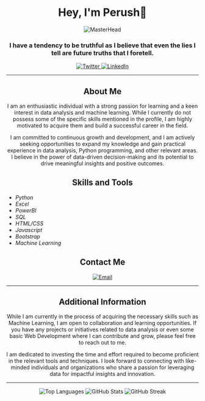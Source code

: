 <h1 align="center">Hey, I'm Perush👋</h1>

<p align="center">
  <img src="https://external-content.duckduckgo.com/iu/?u=https%3A%2F%2Fmir-s3-cdn-cf.behance.net%2Fproject_modules%2F1400_opt_1%2F6c0f9b95746151.5e9ecde69599e.gif&f=1&nofb=1&ipt=2ef42c9e3a39ccaf5846dd53ae54b201845af1767ea8ef3b4624ca487c2287c4&ipo=images" alt="MasterHead" />
</p>

<h3 align="center">I have a tendency to be truthful as I believe that even the lies I tell are future truths that I foretell.</h3>

<p align="center">
  <a href="https://twitter.com/perush12" target="_blank">
    <img src="https://img.shields.io/twitter/follow/perush12?logo=twitter&style=for-the-badge" alt="Twitter" />
  </a>
  <a href="https://linkedin.com/in/@perush-parajuli" target="_blank">
    <img src="https://img.shields.io/badge/LinkedIn-%40perush%20parajuli-blue?logo=linkedin&style=for-the-badge" alt="LinkedIn" />
  </a>
</p>

<hr>

<h2 align="center">About Me</h2>

<p align="center">I am an enthusiastic individual with a strong passion for learning and a keen interest in data analysis and machine learning. While I currently do not possess some of the specific skills mentioned in the profile, I am highly motivated to acquire them and build a successful career in the field.</p>

<p align="center">I am committed to continuous growth and development, and I am actively seeking opportunities to expand my knowledge and gain practical experience in data analysis, Python programming, and other relevant areas. I believe in the power of data-driven decision-making and its potential to drive meaningful insights and positive outcomes.</p>

<h2 align="center">Skills and Tools</h2>

<p align="center">
  <em>
    <ul> 
      <li>Python</li>
      <li>Excel</li>
      <li>PowerBI</li>
      <li>SQL</li>
      <li>HTML/CSS</li>
      <li>Javascript</li>
      <li>Bootstrap</li>
      <li>Machine Learning</li>
    </ul>
  </em>
</p>

<h2 align="center">Contact Me</h2>

<p align="center">
  <a href="mailto:perushparajuli@gmail.com" target="_blank">
    <img src="https://img.shields.io/badge/Email-perushparajuli%40gmail.com-red?style=for-the-badge&logo=gmail" alt="Email" />
  </a>
</p>

<hr>

<h2 align="center">Additional Information</h2>

<p align="center">While I am currently in the process of acquiring the necessary skills such as Machine Learning, I am open to collaboration and learning opportunities. If you have any projects or initiatives related to data analysis or even some basic Web Development where I can contribute and grow, please feel free to reach out to me.</p>

<p align="center">I am dedicated to investing the time and effort required to become proficient in the relevant tools and techniques. I look forward to connecting with like-minded individuals and organizations who share a passion for leveraging data for impactful insights and innovation.</p>

<hr>

<p align="center">
  <img src="https://github-readme-stats.vercel.app/api/top-langs?username=perushparajuli&show_icons=true&locale=en&layout=compact" alt="Top Languages" />
  <img src="https://github-readme-stats.vercel.app/api?username=perushparajuli&show_icons=true&locale=en" alt="GitHub Stats" />
  <img src="https://github-readme-streak-stats.herokuapp.com/?user=perushparajuli" alt="GitHub Streak" />
</p>
